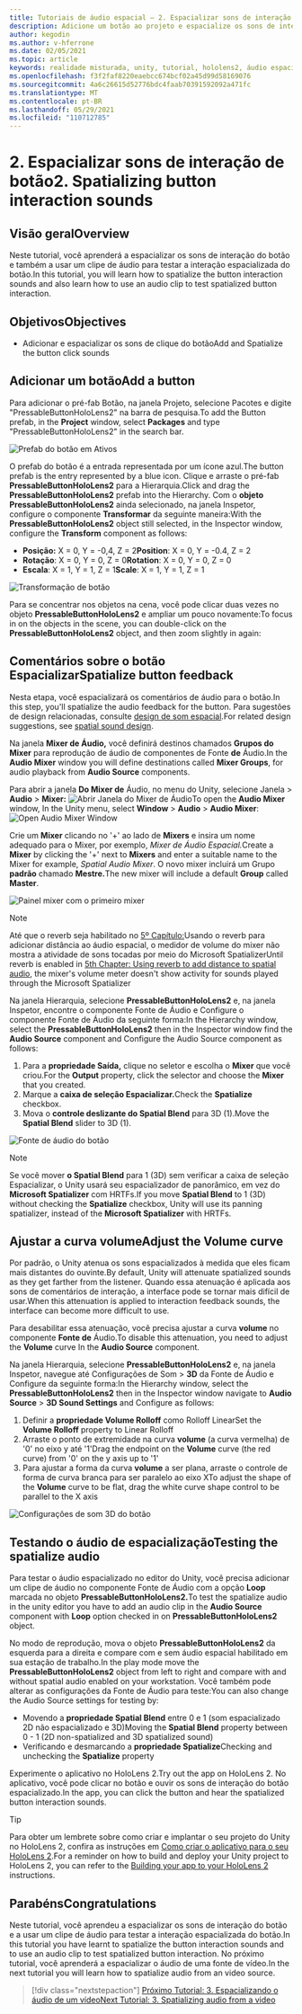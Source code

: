 ```yaml
---
title: Tutoriais de áudio espacial – 2. Espacializar sons de interação de botão
description: Adicione um botão ao projeto e espacialize os sons de interação do botão.
author: kegodin
ms.author: v-hferrone
ms.date: 02/05/2021
ms.topic: article
keywords: realidade misturada, unity, tutorial, hololens2, áudio espacial, MRTK, kit de ferramentas de realidade misturada, UWP, Windows 10, HRTF, função de transferência relacionada à cabeça, reverb, Microsoft Spatializer, prefabs, curva de volume
ms.openlocfilehash: f3f2faf8220eaebcc674bcf02a45d99d58169076
ms.sourcegitcommit: 4a6c26615d52776bdc4faab70391592092a471fc
ms.translationtype: MT
ms.contentlocale: pt-BR
ms.lasthandoff: 05/29/2021
ms.locfileid: "110712785"
---
```

# <a name="2-spatializing-button-interaction-sounds"></a><span data-ttu-id="9336c-105">2. Espacializar sons de interação de botão</span><span class="sxs-lookup"><span data-stu-id="9336c-105">2. Spatializing button interaction sounds</span></span>

## <a name="overview"></a><span data-ttu-id="9336c-106">Visão geral</span><span class="sxs-lookup"><span data-stu-id="9336c-106">Overview</span></span>

<span data-ttu-id="9336c-107">Neste tutorial, você aprenderá a espacializar os sons de interação do botão e também a usar um clipe de áudio para testar a interação espacializada do botão.</span><span class="sxs-lookup"><span data-stu-id="9336c-107">In this tutorial, you will learn how to spatialize the button interaction sounds and also learn how to use an audio clip to test spatialized button interaction.</span></span>  

## <a name="objectives"></a><span data-ttu-id="9336c-108">Objetivos</span><span class="sxs-lookup"><span data-stu-id="9336c-108">Objectives</span></span>

* <span data-ttu-id="9336c-109">Adicionar e espacializar os sons de clique do botão</span><span class="sxs-lookup"><span data-stu-id="9336c-109">Add and Spatialize the button click sounds</span></span>

## <a name="add-a-button"></a><span data-ttu-id="9336c-110">Adicionar um botão</span><span class="sxs-lookup"><span data-stu-id="9336c-110">Add a button</span></span>

<span data-ttu-id="9336c-111">Para adicionar o pré-fab  Botão,  na janela Projeto, selecione Pacotes e digite "PressableButtonHoloLens2" na barra de pesquisa.</span><span class="sxs-lookup"><span data-stu-id="9336c-111">To add the Button prefab, in the **Project** window, select **Packages** and type "PressableButtonHoloLens2" in the search bar.</span></span>

![Prefab do botão em Ativos](images/spatial-audio/spatial-audio-02-section1-step1-1.PNG)

<span data-ttu-id="9336c-113">O prefab do botão é a entrada representada por um ícone azul.</span><span class="sxs-lookup"><span data-stu-id="9336c-113">The button prefab is the entry represented by a blue icon.</span></span> <span data-ttu-id="9336c-114">Clique e arraste o pré-fab **PressableButtonHoloLens2** para a Hierarquia.</span><span class="sxs-lookup"><span data-stu-id="9336c-114">Click and drag the **PressableButtonHoloLens2** prefab into the Hierarchy.</span></span> <span data-ttu-id="9336c-115">Com o **objeto PressableButtonHoloLens2** ainda selecionado, na janela Inspetor, configure o componente **Transformar** da seguinte maneira:</span><span class="sxs-lookup"><span data-stu-id="9336c-115">With the **PressableButtonHoloLens2** object still selected, in the Inspector window, configure the **Transform** component as follows:</span></span>

* <span data-ttu-id="9336c-116">**Posição:** X = 0, Y = -0,4, Z = 2</span><span class="sxs-lookup"><span data-stu-id="9336c-116">**Position**: X = 0, Y = -0.4, Z = 2</span></span>
* <span data-ttu-id="9336c-117">**Rotação**: X = 0, Y = 0, Z = 0</span><span class="sxs-lookup"><span data-stu-id="9336c-117">**Rotation**: X = 0, Y = 0, Z = 0</span></span>
* <span data-ttu-id="9336c-118">**Escala**: X = 1, Y = 1, Z = 1</span><span class="sxs-lookup"><span data-stu-id="9336c-118">**Scale**: X = 1, Y = 1, Z = 1</span></span>

![Transformação de botão](images/spatial-audio/spatial-audio-02-section1-step1-2.PNG)

<span data-ttu-id="9336c-120">Para se concentrar nos objetos na cena, você pode clicar duas vezes no objeto **PressableButtonHoloLens2** e ampliar um pouco novamente:</span><span class="sxs-lookup"><span data-stu-id="9336c-120">To focus in on the objects in the scene, you can double-click on the **PressableButtonHoloLens2** object, and then zoom slightly in again:</span></span>

## <a name="spatialize-button-feedback"></a><span data-ttu-id="9336c-121">Comentários sobre o botão Espacializar</span><span class="sxs-lookup"><span data-stu-id="9336c-121">Spatialize button feedback</span></span>

<span data-ttu-id="9336c-122">Nesta etapa, você espacializará os comentários de áudio para o botão.</span><span class="sxs-lookup"><span data-stu-id="9336c-122">In this step, you'll spatialize the audio feedback for the button.</span></span> <span data-ttu-id="9336c-123">Para sugestões de design relacionadas, consulte [design de som espacial](../../../design/spatial-sound-design.md).</span><span class="sxs-lookup"><span data-stu-id="9336c-123">For related design suggestions, see [spatial sound design](../../../design/spatial-sound-design.md).</span></span>

<span data-ttu-id="9336c-124">Na janela **Mixer de Áudio,** você definirá destinos chamados **Grupos do Mixer** para reprodução de áudio de componentes de Fonte **de** Áudio.</span><span class="sxs-lookup"><span data-stu-id="9336c-124">In the **Audio Mixer** window you will define destinations called **Mixer Groups**, for audio playback from **Audio Source** components.</span></span>

<span data-ttu-id="9336c-125">Para abrir a janela **Do Mixer de** Áudio, no menu do Unity, selecione Janela   >  **Audio**  >  **Mixer:** ![ Abrir Janela do Mixer de Áudio](images/spatial-audio/spatial-audio-02-section2-step1-1.PNG)</span><span class="sxs-lookup"><span data-stu-id="9336c-125">To open the **Audio Mixer** window, In the Unity menu, select **Window** > **Audio** > **Audio Mixer**: ![Open Audio Mixer Window](images/spatial-audio/spatial-audio-02-section2-step1-1.PNG)</span></span>

 <span data-ttu-id="9336c-126">Crie um **Mixer** clicando no '+' ao lado de **Mixers** e insira um nome adequado para o Mixer, por exemplo, _Mixer de Áudio Espacial._</span><span class="sxs-lookup"><span data-stu-id="9336c-126">Create a **Mixer** by clicking the '+' next to **Mixers** and enter a suitable name to the Mixer for example, _Spatial Audio Mixer_.</span></span> <span data-ttu-id="9336c-127">O novo mixer incluirá um Grupo **padrão** chamado **Mestre.**</span><span class="sxs-lookup"><span data-stu-id="9336c-127">The new mixer will include a default **Group** called **Master**.</span></span>

![Painel mixer com o primeiro mixer](images/spatial-audio/spatial-audio-02-section2-step1-2.PNG)

> [!NOTE]
> <span data-ttu-id="9336c-129">Até que o reverb seja habilitado no [5º Capítulo:](unity-spatial-audio-ch5.md)Usando o reverb para adicionar distância ao áudio espacial, o medidor de volume do mixer não mostra a atividade de sons tocadas por meio do Microsoft Spatializer</span><span class="sxs-lookup"><span data-stu-id="9336c-129">Until reverb is enabled in [5th Chapter: Using reverb to add distance to spatial audio](unity-spatial-audio-ch5.md), the mixer's volume meter doesn't show activity for sounds played through the Microsoft Spatializer</span></span>

<span data-ttu-id="9336c-130">Na janela Hierarquia, selecione **PressableButtonHoloLens2** e, na  janela Inspetor, encontre o componente Fonte de Áudio e Configure o componente Fonte de Áudio da seguinte forma:</span><span class="sxs-lookup"><span data-stu-id="9336c-130">In the Hierarchy window, select the **PressableButtonHoloLens2** then in the Inspector window find the **Audio Source** component and Configure the Audio Source component as follows:</span></span>

1. <span data-ttu-id="9336c-131">Para a **propriedade Saída,** clique no seletor e escolha o **Mixer** que você criou.</span><span class="sxs-lookup"><span data-stu-id="9336c-131">For the **Output** property, click the selector and choose the **Mixer** that you created.</span></span>
2. <span data-ttu-id="9336c-132">Marque a **caixa de seleção Espacializar.**</span><span class="sxs-lookup"><span data-stu-id="9336c-132">Check the **Spatialize** checkbox.</span></span>
3. <span data-ttu-id="9336c-133">Mova o **controle deslizante do Spatial Blend** para 3D (1).</span><span class="sxs-lookup"><span data-stu-id="9336c-133">Move the **Spatial Blend** slider to 3D (1).</span></span>

![Fonte de áudio do botão](images/spatial-audio/spatial-audio-02-section2-step1-3.PNG)

> [!NOTE]
> <span data-ttu-id="9336c-135">Se você mover **o Spatial Blend** para 1  (3D) sem verificar a caixa de seleção Espacializar, o Unity usará seu espacializador de panorâmico, em vez do **Microsoft Spatializer** com HRTFs.</span><span class="sxs-lookup"><span data-stu-id="9336c-135">If you move **Spatial Blend** to 1 (3D) without checking the **Spatialize** checkbox, Unity will use its panning spatializer, instead of the **Microsoft Spatializer** with HRTFs.</span></span>

## <a name="adjust-the-volume-curve"></a><span data-ttu-id="9336c-136">Ajustar a curva volume</span><span class="sxs-lookup"><span data-stu-id="9336c-136">Adjust the Volume curve</span></span>

<span data-ttu-id="9336c-137">Por padrão, o Unity atenua os sons espacializados à medida que eles ficam mais distantes do ouvinte.</span><span class="sxs-lookup"><span data-stu-id="9336c-137">By default, Unity will attenuate spatialized sounds as they get farther from the listener.</span></span> <span data-ttu-id="9336c-138">Quando essa atenuação é aplicada aos sons de comentários de interação, a interface pode se tornar mais difícil de usar.</span><span class="sxs-lookup"><span data-stu-id="9336c-138">When this attenuation is applied to interaction feedback sounds, the interface can become more difficult to use.</span></span>

<span data-ttu-id="9336c-139">Para desabilitar essa atenuação, você precisa ajustar a curva **volume** no componente **Fonte de** Áudio.</span><span class="sxs-lookup"><span data-stu-id="9336c-139">To disable this attenuation, you need to adjust the **Volume** curve In the **Audio Source** component.</span></span>

<span data-ttu-id="9336c-140">Na janela Hierarquia, selecione **PressableButtonHoloLens2** e, na janela Inspetor, navegue até Configurações de Som  >  **3D** da Fonte de Áudio e Configure da seguinte forma:</span><span class="sxs-lookup"><span data-stu-id="9336c-140">In the Hierarchy window, select the **PressableButtonHoloLens2** then in the Inspector window navigate to  **Audio Source** > **3D Sound Settings** and Configure as follows:</span></span>

1. <span data-ttu-id="9336c-141">Definir a **propriedade Volume Rolloff** como Rolloff Linear</span><span class="sxs-lookup"><span data-stu-id="9336c-141">Set the **Volume Rolloff** property to Linear Rolloff</span></span>
2. <span data-ttu-id="9336c-142">Arraste o ponto de extremidade na curva **volume** (a curva vermelha) de '0' no eixo y até '1'</span><span class="sxs-lookup"><span data-stu-id="9336c-142">Drag the endpoint on the **Volume** curve (the red curve) from '0' on the y axis up to '1'</span></span>
3. <span data-ttu-id="9336c-143">Para ajustar a forma da curva **volume** a ser plana, arraste o controle de forma de curva branca para ser paralelo ao eixo X</span><span class="sxs-lookup"><span data-stu-id="9336c-143">To adjust the shape of the **Volume** curve to be flat, drag the white curve shape control to be parallel to the X axis</span></span>

![Configurações de som 3D do botão](images/spatial-audio/spatial-audio-02-section3-step1-1.PNG)

## <a name="testing-the-spatialize-audio"></a><span data-ttu-id="9336c-145">Testando o áudio de espacialização</span><span class="sxs-lookup"><span data-stu-id="9336c-145">Testing the spatialize audio</span></span>

<span data-ttu-id="9336c-146">Para testar o áudio espacializado no editor do Unity,  você precisa adicionar um clipe de áudio no componente Fonte de Áudio com a opção **Loop** marcada no objeto **PressableButtonHoloLens2.**</span><span class="sxs-lookup"><span data-stu-id="9336c-146">To test the spatialize audio in the unity editor you have to add an audio clip in the **Audio Source** component with **Loop** option checked in on **PressableButtonHoloLens2** object.</span></span>

<span data-ttu-id="9336c-147">No modo de reprodução, mova o objeto **PressableButtonHoloLens2** da esquerda para a direita e compare com e sem áudio espacial habilitado em sua estação de trabalho.</span><span class="sxs-lookup"><span data-stu-id="9336c-147">In the play mode move the **PressableButtonHoloLens2** object from left to right and compare with and without spatial audio enabled on your workstation.</span></span> <span data-ttu-id="9336c-148">Você também pode alterar as configurações da Fonte de Áudio para teste:</span><span class="sxs-lookup"><span data-stu-id="9336c-148">You can also change the Audio Source settings for testing by:</span></span>

* <span data-ttu-id="9336c-149">Movendo a **propriedade Spatial Blend** entre 0 e 1 (som espacializado 2D não espacializado e 3D)</span><span class="sxs-lookup"><span data-stu-id="9336c-149">Moving the **Spatial Blend** property between 0 - 1 (2D non-spatialized and 3D spatialized sound)</span></span>
* <span data-ttu-id="9336c-150">Verificando e desmarcando a **propriedade Spatialize**</span><span class="sxs-lookup"><span data-stu-id="9336c-150">Checking and unchecking the **Spatialize** property</span></span>

<span data-ttu-id="9336c-151">Experimente o aplicativo no HoloLens 2.</span><span class="sxs-lookup"><span data-stu-id="9336c-151">Try out the app on HoloLens 2.</span></span> <span data-ttu-id="9336c-152">No aplicativo, você pode clicar no botão e ouvir os sons de interação do botão espacializado.</span><span class="sxs-lookup"><span data-stu-id="9336c-152">In the app, you can click the button and hear the spatialized button interaction sounds.</span></span>

> [!TIP]
> <span data-ttu-id="9336c-153">Para obter um lembrete sobre como criar e implantar o seu projeto do Unity no HoloLens 2, confira as instruções em [Como criar o aplicativo para o seu HoloLens 2](mr-learning-base-02.md#building-your-application-to-your-hololens-2).</span><span class="sxs-lookup"><span data-stu-id="9336c-153">For a reminder on how to build and deploy your Unity project to HoloLens 2, you can refer to the [Building your app to your HoloLens 2](mr-learning-base-02.md#building-your-application-to-your-hololens-2) instructions.</span></span>

## <a name="congratulations"></a><span data-ttu-id="9336c-154">Parabéns</span><span class="sxs-lookup"><span data-stu-id="9336c-154">Congratulations</span></span>

<span data-ttu-id="9336c-155">Neste tutorial, você aprendeu a espacializar os sons de interação do botão e a usar um clipe de áudio para testar a interação espacializada do botão.</span><span class="sxs-lookup"><span data-stu-id="9336c-155">In this tutorial you have learnt to spatialize the button interaction sounds and to use an audio clip to test spatialized button interaction.</span></span> <span data-ttu-id="9336c-156">No próximo tutorial, você aprenderá a espacializar o áudio de uma fonte de vídeo.</span><span class="sxs-lookup"><span data-stu-id="9336c-156">In the next tutorial you will learn how to spatialize audio from an video source.</span></span>

> [!div class="nextstepaction"]
> [<span data-ttu-id="9336c-157">Próximo Tutorial: 3. Espacializando o áudio de um vídeo</span><span class="sxs-lookup"><span data-stu-id="9336c-157">Next Tutorial: 3. Spatializing audio from a video</span></span>](unity-spatial-audio-ch3.md)
